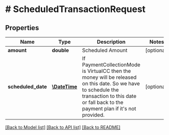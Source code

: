 # # ScheduledTransactionRequest

## Properties

Name | Type | Description | Notes
------------ | ------------- | ------------- | -------------
**amount** | **double** | Scheduled Amount | [optional] 
**scheduled_date** | [**\DateTime**](\DateTime.md) | If PaymentCollectionMode is VirtualCC then the money will be released on this date.  So we have to schedule the transaction to this date or fall back to the payment plan if it&#39;s not provided. | [optional] 

[[Back to Model list]](../../README.md#documentation-for-models) [[Back to API list]](../../README.md#documentation-for-api-endpoints) [[Back to README]](../../README.md)



